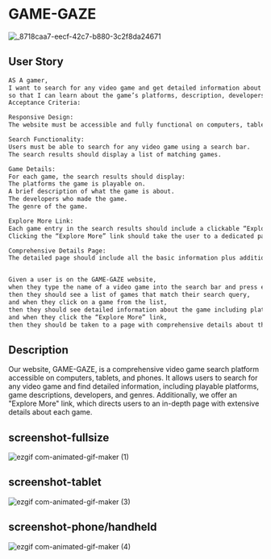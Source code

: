 # GAME-GAZE

![_8718caa7-eecf-42c7-b880-3c2f8da24671](https://github.com/bragonese1/game-gaze/assets/148402227/97a52b0c-b9e0-4b8d-8fe6-e2942b4e64b5)

## User Story
```md
AS A gamer,
I want to search for any video game and get detailed information about it,
so that I can learn about the game’s platforms, description, developers, genre, and explore more in-depth details if I want to.
Acceptance Criteria:

Responsive Design:
The website must be accessible and fully functional on computers, tablets, and phones.

Search Functionality:
Users must be able to search for any video game using a search bar.
The search results should display a list of matching games.

Game Details:
For each game, the search results should display:
The platforms the game is playable on.
A brief description of what the game is about.
The developers who made the game.
The genre of the game.

Explore More Link:
Each game entry in the search results should include a clickable “Explore More” link.
Clicking the “Explore More” link should take the user to a dedicated page with comprehensive details about the game.

Comprehensive Details Page:
The detailed page should include all the basic information plus additional in-depth details about the game.


Given a user is on the GAME-GAZE website,
when they type the name of a video game into the search bar and press enter,
then they should see a list of games that match their search query,
and when they click on a game from the list,
then they should see detailed information about the game including platforms, description, developers, genre,
and when they click the “Explore More” link,
then they should be taken to a page with comprehensive details about the selected game.
```

## Description
Our website, GAME-GAZE, is a comprehensive video game search platform accessible on computers, tablets, and phones. It allows users to search for any video game and find detailed information, including playable platforms, game descriptions, developers, and genres. Additionally, we offer an "Explore More" link, which directs users to an in-depth page with extensive details about each game.

## screenshot-fullsize

![ezgif com-animated-gif-maker (1)](https://github.com/bragonese1/game-gaze/assets/148402227/4a5ea3b3-69bc-4d42-8593-2bcf78960ec2)

## screenshot-tablet

![ezgif com-animated-gif-maker (3)](https://github.com/bragonese1/game-gaze/assets/148402227/27587f8d-cf19-487f-b55d-ba31f2b2756e)

## screenshot-phone/handheld

![ezgif com-animated-gif-maker (4)](https://github.com/bragonese1/game-gaze/assets/148402227/dcf216a1-f080-4646-b875-67879076d0f9)
